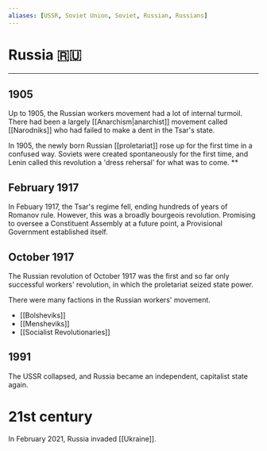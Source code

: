 ```yaml
---
aliases: [USSR, Soviet Union, Soviet, Russian, Russians]
---
```

# Russia 🇷🇺
---

## 1905
Up to 1905, the Russian workers movement had a lot of internal turmoil. There had been a largely [[Anarchism|anarchist]] movement called [[Narodniks]] who had failed to make a dent in the Tsar's state. 

In 1905, the newly born Russian [[proletariat]] rose up for the first time in a confused way. Soviets were created spontaneously for the first time, and Lenin called this revolution a 'dress rehersal' for what was to come. **

## February 1917
In Febuary 1917, the Tsar's regime fell, ending hundreds of years of Romanov rule. However, this was a broadly bourgeois revolution. Promising to oversee a Constituent Assembly at a future point, a Provisional Government established itself.

## October 1917
The Russian revolution of October 1917 was the first and so far only successful workers' revolution, in which the proletariat seized state power. 

There were many factions in the Russian workers' movement. 
- [[Bolsheviks]]
- [[Mensheviks]]
- [[Socialist Revolutionaries]]

## 1991
The USSR collapsed, and Russia became an independent, capitalist state again. 

# 21st century
In February 2021, Russia invaded [[Ukraine]]. 
